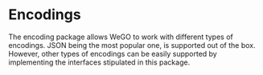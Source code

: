 # Encodings

The encoding package allows WeGO to work with different types of encodings. JSON being the most 
popular one, is supported out of the box. However, other types of encodings can be easily supported 
by implementing the interfaces stipulated in this package.


